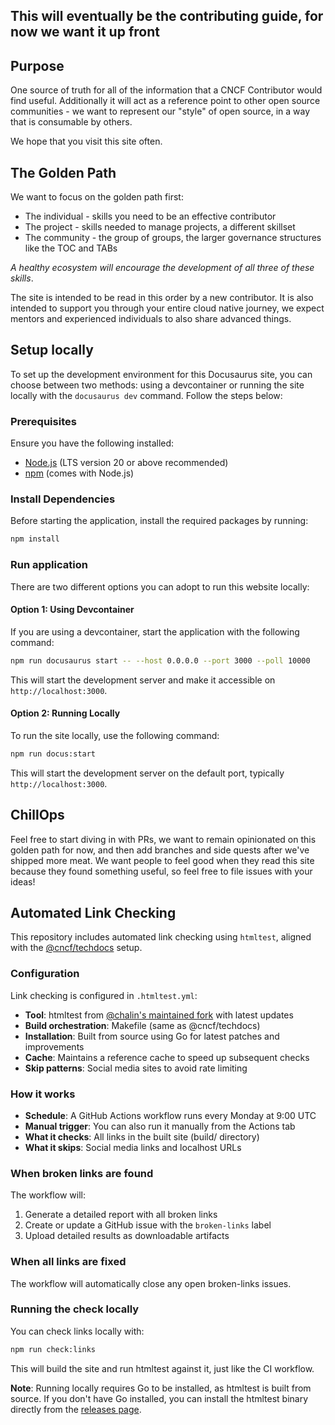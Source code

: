 ## This will eventually be the contributing guide, for now we want it up front

## Purpose

One source of truth for all of the information that a CNCF Contributor would find useful. Additionally it will act as a reference point to other open source communities - we want to represent our "style" of open source, in a way that is consumable by others. 

We hope that you visit this site often.

## The Golden Path

We want to focus on the golden path first:

- The individual - skills you need to be an effective contributor
- The project - skills needed to manage projects, a different skillset
- The community - the group of groups, the larger governance structures like the TOC and TABs

_A healthy ecosystem will encourage the development of all three of these skills_. 

The site is intended to be read in this order by a new contributor. It is also intended to support you through your entire cloud native journey, we expect mentors and experienced individuals to also share advanced things. 

## Setup locally

To set up the development environment for this Docusaurus site, you can choose between two methods: using a devcontainer or running the site locally with the `docusaurus dev` command. Follow the steps below:

### Prerequisites
Ensure you have the following installed:
- [Node.js](https://nodejs.org/) (LTS version 20 or above recommended)
- [npm](https://www.npmjs.com/) (comes with Node.js)

### Install Dependencies
Before starting the application, install the required packages by running:
```bash
npm install
```

### Run application
There are two different options you can adopt to run this website locally:

#### Option 1: Using Devcontainer
If you are using a devcontainer, start the application with the following command:

```bash
npm run docusaurus start -- --host 0.0.0.0 --port 3000 --poll 10000
```

This will start the development server and make it accessible on `http://localhost:3000`.

#### Option 2: Running Locally
To run the site locally, use the following command:

```bash
npm run docus:start
```

This will start the development server on the default port, typically `http://localhost:3000`.


## ChillOps

Feel free to start diving in with PRs, we want to remain opinionated on this golden path for now, and then add branches and side quests after we've shipped more meat. We want people to feel good when they read this site because they found something useful, so feel free to file issues with your ideas!

## Automated Link Checking

This repository includes automated link checking using `htmltest`, aligned with the [@cncf/techdocs](https://github.com/cncf/techdocs) setup.

### Configuration

Link checking is configured in `.htmltest.yml`:
- **Tool**: htmltest from [@chalin's maintained fork](https://github.com/chalin/htmltest) with latest updates
- **Build orchestration**: Makefile (same as @cncf/techdocs)
- **Installation**: Built from source using Go for latest patches and improvements
- **Cache**: Maintains a reference cache to speed up subsequent checks
- **Skip patterns**: Social media sites to avoid rate limiting

### How it works

- **Schedule**: A GitHub Actions workflow runs every Monday at 9:00 UTC
- **Manual trigger**: You can also run it manually from the Actions tab
- **What it checks**: All links in the built site (build/ directory)
- **What it skips**: Social media links and localhost URLs

### When broken links are found

The workflow will:
1. Generate a detailed report with all broken links
2. Create or update a GitHub issue with the `broken-links` label
3. Upload detailed results as downloadable artifacts

### When all links are fixed

The workflow will automatically close any open broken-links issues.

### Running the check locally

You can check links locally with:
```bash
npm run check:links
```

This will build the site and run htmltest against it, just like the CI workflow.

**Note**: Running locally requires Go to be installed, as htmltest is built from source. If you don't have Go installed, you can install the htmltest binary directly from the [releases page](https://github.com/wjdp/htmltest/releases).
 